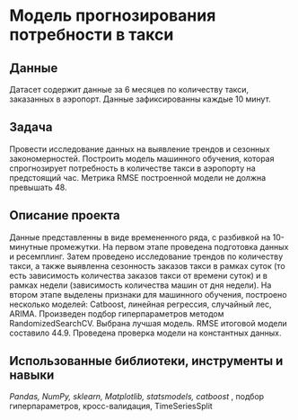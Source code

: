 # Модель прогнозирования потребности в такси

## Данные
Датасет содержит данные за 6 месяцев по количеству такси, заказанных в аэропорт. Данные зафиксированны каждые 10 минут. 

## Задача
Провести исследование данных на выявление трендов и сезонных закономерностей. Построить модель машинного обучения, которая спрогнозирует потребность в количестве такси в аэропорту на предстоящий час. Метрика RMSE построенной модели не должна превышать 48.

## Описание проекта
Данные представленны в виде времененного ряда, с разбивкой на 10-минутные промежутки. На первом этапе проведена подготовка данных и ресемплинг. Затем проведено исследование трендов по количеству такси, а также выявленна сезонность заказов такси в рамках суток (то есть зависимость количества заказов такси от времени суток) и в рамках недели (зависимость количества машин от дня недели).
На втором этапе выделены признаки для машинного обучения, построено несколько моделей: Catboost, линейная регрессия, случайный лес, ARIMA. Произведен подбор гиперпараметров методом RandomizedSearchCV. Выбрана лучшая модель. RMSE итоговой модели составило 44.9.
Проведена проверка модели на константных данных.

## Использованные библиотеки, инструменты и навыки

*Pandas, NumPy, sklearn, Matplotlib, statsmodels, catboost* , подбор гиперпараметров, кросс-валидация, TimeSeriesSplit
